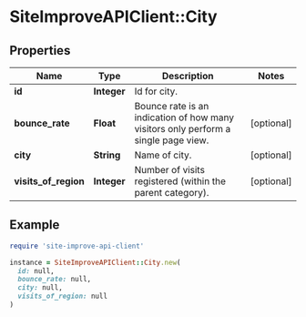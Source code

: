 # SiteImproveAPIClient::City

## Properties

| Name | Type | Description | Notes |
| ---- | ---- | ----------- | ----- |
| **id** | **Integer** | Id for city. |  |
| **bounce_rate** | **Float** | Bounce rate is an indication of how many visitors only perform a single page view. | [optional] |
| **city** | **String** | Name of city. | [optional] |
| **visits_of_region** | **Integer** | Number of visits registered (within the parent category). | [optional] |

## Example

```ruby
require 'site-improve-api-client'

instance = SiteImproveAPIClient::City.new(
  id: null,
  bounce_rate: null,
  city: null,
  visits_of_region: null
)
```

